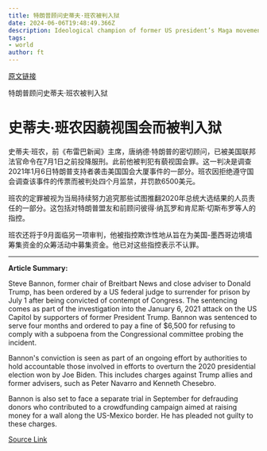 ```yaml
---
title: 特朗普顾问史蒂夫·班农被判入狱
date: 2024-06-06T19:48:49.366Z
description: Ideological champion of former US president’s Maga movement was convicted of contempt of Congress
tags: 
- world
author: ft
---
```


[原文链接](https://ft.com/content/d0d3c35a-ed6f-4e98-a96b-0983e2bc6ff6)

特朗普顾问史蒂夫·班农被判入狱

# 史蒂夫·班农因藐视国会而被判入狱

史蒂夫·班农，前《布雷巴新闻》主席，唐纳德·特朗普的密切顾问，已被美国联邦法官命令在7月1日之前投降服刑。此前他被判犯有藐视国会罪。这一判决是调查2021年1月6日特朗普支持者袭击美国国会大厦事件的一部分。班农因拒绝遵守国会调查该事件的传票而被判处四个月监禁，并罚款6500美元。

班农的定罪被视为当局持续努力追究那些试图推翻2020年总统大选结果的人员责任的一部分。这包括对特朗普盟友和前顾问彼得·纳瓦罗和肯尼斯·切斯布罗等人的指控。

班农还将于9月面临另一项审判，他被指控欺诈性地从旨在为美国-墨西哥边境墙筹集资金的众筹活动中募集资金。他已对这些指控表示不认罪。

---

 **Article Summary:**

Steve Bannon, former chair of Breitbart News and close adviser to Donald Trump, has been ordered by a US federal judge to surrender for prison by July 1 after being convicted of contempt of Congress. The sentencing comes as part of the investigation into the January 6, 2021 attack on the US Capitol by supporters of former President Trump. Bannon was sentenced to serve four months and ordered to pay a fine of $6,500 for refusing to comply with a subpoena from the Congressional committee probing the incident.

Bannon's conviction is seen as part of an ongoing effort by authorities to hold accountable those involved in efforts to overturn the 2020 presidential election won by Joe Biden. This includes charges against Trump allies and former advisers, such as Peter Navarro and Kenneth Chesebro.

Bannon is also set to face a separate trial in September for defrauding donors who contributed to a crowdfunding campaign aimed at raising money for a wall along the US-Mexico border. He has pleaded not guilty to these charges.

[Source Link](https://ft.com/content/d0d3c35a-ed6f-4e98-a96b-0983e2bc6ff6)

